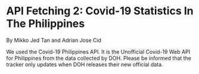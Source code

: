 
# API Fetching 2: Covid-19 Statistics In The Philippines 
By Mikko Jed Tan and Adrian Jose Cid 

We used the Covid-19 Philippines API. It is the Unofficial Covid-19 Web API for Philippines from the data collected by DOH.
Please be informed that the tracker only updates when DOH releases their new official data.
